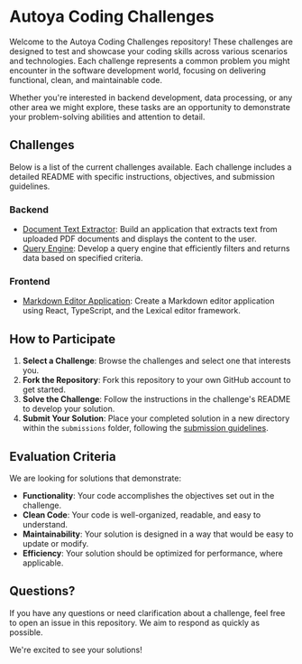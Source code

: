 # Autoya Coding Challenges

Welcome to the Autoya Coding Challenges repository! These challenges are designed to test and showcase your coding skills across various scenarios and technologies. Each challenge represents a common problem you might encounter in the software development world, focusing on delivering functional, clean, and maintainable code.

Whether you're interested in backend development, data processing, or any other area we might explore, these tasks are an opportunity to demonstrate your problem-solving abilities and attention to detail.

## Challenges

Below is a list of the current challenges available. Each challenge includes a detailed README with specific instructions, objectives, and submission guidelines.

### Backend

- [Document Text Extractor](Backend/Document%20Text%20Extractor/ReadMe.md): Build an application that extracts text from uploaded PDF documents and displays the content to the user.
- [Query Engine](Backend/Query%20Engine/ReadMe.md): Develop a query engine that efficiently filters and returns data based on specified criteria.

### Frontend

- [Markdown Editor Application](Frontend/Markdown%20Editor%20App/Readme.md): Create a Markdown editor application using React, TypeScript, and the Lexical editor framework.

## How to Participate

1. **Select a Challenge**: Browse the challenges and select one that interests you.
2. **Fork the Repository**: Fork this repository to your own GitHub account to get started.
3. **Solve the Challenge**: Follow the instructions in the challenge's README to develop your solution.
4. **Submit Your Solution**: Place your completed solution in a new directory within the `submissions` folder, following the [submission guidelines](submissions/README.md).

## Evaluation Criteria

We are looking for solutions that demonstrate:
- **Functionality**: Your code accomplishes the objectives set out in the challenge.
- **Clean Code**: Your code is well-organized, readable, and easy to understand.
- **Maintainability**: Your solution is designed in a way that would be easy to update or modify.
- **Efficiency**: Your solution should be optimized for performance, where applicable.

## Questions?

If you have any questions or need clarification about a challenge, feel free to open an issue in this repository. We aim to respond as quickly as possible.

We're excited to see your solutions!